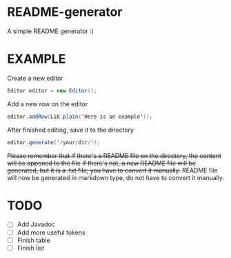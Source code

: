# README-generator
A simple README generator :)
# EXAMPLE 
Create a new editor
```java
Editor editor = new Editor();
``` 
Add a new row on the editor
```java
editor.addRow(Lib.plain('Here is an example'));
``` 
After finished editing, save it to the directory
```java
editor.generate('/your/dir/');
``` 
~~Please remember that if there's a README file on the directory, the content will be appened to the file~~
~~if there's not, a new README file will be generated, but it is a .txt file, you have to convert it manually.~~
README file will now be generated in markdown type, do not have to convert it manually.

# TODO
- [ ] Add Javadoc
- [ ] Add more useful tokens
- [ ] Finish table
- [ ] Finish list
